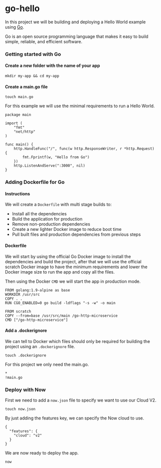 # go-hello

In this project we will be building and deploying a Hello World example using [Go](https://golang.org/).

Go is an open source programming language that makes it easy to build simple, reliable, and efficient software.

### Getting started with Go

#### Create a new folder with the name of your app

```
mkdir my-app && cd my-app
```

#### Create a main.go file

```
touch main.go
```

For this example we will use the minimal requirements to run a Hello World.

```
package main

import (
	"fmt"
	"net/http"
)

func main() {
	http.HandleFunc("/", func(w http.ResponseWriter, r *http.Request) {
		fmt.Fprintf(w, "Hello from Go")
	})
	http.ListenAndServe(":3000", nil)
}
```

### Adding Dockerfile for Go

#### Instructions

We will create a `Dockerfile` with multi stage builds to:

- Install all the dependencies
- Build the application for production
- Remove non-production dependencies
- Create a new lighter Docker image to reduce boot time
- Pull built files and production dependencies from previous steps

#### Dockerfile

We will start by using the official Go Docker image to install the dependencies and build the project, after that we will use the official scratch Docker image to have the minimum requirements and lower the Docker image size to run the app and copy all the files.

Then using the Docker `CMD` we will start the app in production mode.

```
FROM golang:1.9-alpine as base
WORKDIR /usr/src
COPY . .
RUN CGO_ENABLED=0 go build -ldflags "-s -w" -o main

FROM scratch
COPY --from=base /usr/src/main /go-http-microservice
CMD ["/go-http-microservice"]
```

#### Add a .dockerignore

We can tell to Docker which files should only be required for building the project using an `.dockerignore` file.

```
touch .dockerignore
```

For this project we only need the main.go.

```
*
!main.go
```

### Deploy with Now

First we need to add a `now.json` file to specify we want to use our Cloud V2.

```
touch now.json
```

By just adding the features key, we can specify the Now cloud to use.

```
{
  "features": {
    "cloud": "v2"
  }
}
```

We are now ready to deploy the app.

```
now
```
